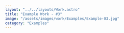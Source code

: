 ```yaml
---
layout: "../../layouts/Work.astro"
title: "Example Work - #3"
image: "/assets/images/work/Examples/Example-03.jpg"
category: "Examples"
---
```

